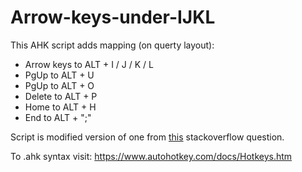 # Arrow-keys-under-IJKL


This AHK script adds mapping (on querty layout):
  - Arrow keys to ALT + I / J / K / L
  - PgUp to ALT + U
  - PgUp to ALT + O
  - Delete to ALT + P
  - Home to ALT + H
  - End to ALT + ";"

Script is modified version of one from [this](https://stackoverflow.com/questions/30576432/remap-arrow-keys-onto-jkli-whenever-holding-down-a-certain-modifier-key) stackoverflow question.

To .ahk syntax visit: https://www.autohotkey.com/docs/Hotkeys.htm
